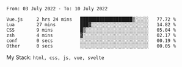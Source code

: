 <!--START_SECTION:waka-->

```text
From: 03 July 2022 - To: 10 July 2022

Vue.js     2 hrs 24 mins   ███████████████████▒░░░░░   77.72 %
Lua        27 mins         ███▓░░░░░░░░░░░░░░░░░░░░░   14.82 %
CSS        9 mins          █▒░░░░░░░░░░░░░░░░░░░░░░░   05.04 %
zsh        4 mins          ▓░░░░░░░░░░░░░░░░░░░░░░░░   02.17 %
conf       0 secs          ░░░░░░░░░░░░░░░░░░░░░░░░░   00.19 %
Other      0 secs          ░░░░░░░░░░░░░░░░░░░░░░░░░   00.05 %
```

<!--END_SECTION:waka-->
My Stack: `html, css, js, vue, svelte`
